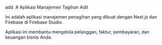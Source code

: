 add .# Aplikasi Manajemen Tagihan Adit

Ini adalah aplikasi manajemen penagihan yang dibuat dengan Next.js dan Firebase di Firebase Studio.

Aplikasi ini membantu mengelola pelanggan, faktur, pembayaran, dan keuangan bisnis Anda.
